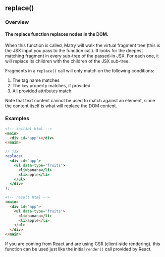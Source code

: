## replace()

### Overview

#### The replace function replaces nodes in the DOM.

When this function is called,
Matry will walk the virtual fragment tree (this is the JSX input you pass to the function call).
It looks for the deepest matching fragment in every sub-tree of the passed-in JSX.
For each one, it will replace its children with the children of the JSX sub-tree.

Fragments in a `replace()` call will only match on the following conditions:

1. The tag name matches
2. The `key` property matches, if provided
3. All provided attributes match

Note that text content cannot be used to match against an element,
since the content itself is what will replace the DOM content.

### Examples

```html
<!-- initial html -->
<main>
  <div id="app"></div>
</main>
```

```jsx
// jsx
replace(
  <div id="app">
    <ul data-type="fruits">
      <li>banana</li>
      <li>apple</li>
    </ul>
  </div>
);
```

```html
<!-- result html -->
<main>
  <div id="app">
    <ul data-type="fruits">
      <li>banana</li>
      <li>apple</li>
    </ul>
  </div>
</main>
```

If you are coming from React and are using CSR (client-side rendering),
this function can be used just like the initial `render()` call provided by React.
